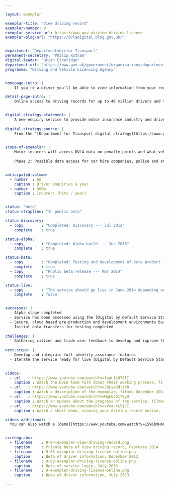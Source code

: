 ```yaml
---

layout: exemplar

exemplar-title: "View driving record"
exemplar-number: 9
exemplar-service-url: https://www.gov.uk/view-driving-licence
exemplar-blog-url: "https://dvladigital.blog.gov.uk/"


department: "Department<br>for Transport"
permanent-secretary: "Philip Rutnam"
digital-leader: "Brian Etheridge"
department-url: "https://www.gov.uk/government/organisations/department-for-transport"
programme: "Driving and Vehicle Licencing Agency"


homepage-intro: |
    If you’re a driver you’ll be able to view information from your record, including what vehicles you can drive and any penalty points and disqualifications. Drivers' data will be made available via a new DVLA enquiry platform built to handle high-volume enquiries

detail-page-intro: |
    Online access to driving records for up to 40 million drivers and the insurance industry


digital-strategy-statement: |
    A new enquiry service to provide motor insurance industry and driver enquiry services, all delivered through a ‘greenfield’ IT procurement approach developed jointly with the GDS. This will see a move away from expensive legacy ICT systems, using an innovative ‘agile’ approach to designing services and platforms.
    
digital-strategy-source: |
    From the '[Department for Transport digital strategy](https://www.gov.uk/government/publications/department-for-transport-digital-strategy)' --- December 2012
    

scope-of-exemplar: |
    Motor insurers will access DVLA data on penalty points and what vehicles users are allowed to drive to check insurance applications and cut honest drivers’ premiums, thus implementing Financial Services Authority requirements. Drivers will be able to check their personal data through a portal.
    
    Phase 2: Possible data access for car hire companies, police and other European governments.


anticipated-volume:
  - number  : 6m
    caption : Driver enquiries a year
  - number  : 500m
    caption : Insurers (hits / year)


status: "beta"
status-strapline: "In public beta"

status-discovery:
  - copy        : "Completed: Discovery --- Jul 2012"
    complete    : true

status-alpha:
  - copy        : "Completed: Alpha build --- Jun 2013"
    complete    : true

status-beta:
  - copy        : "Completed: Testing and development of beta product --- Feb 2014"
    complete    : true
  - copy        : "Public beta release --- Mar 2014"
    complete    : true

status-live:
  - copy        : "The service should go live in June 2014 depending on feedback from the public beta and subsequent development work"
    complete    : false


successes: |
  - Alpha stage completed
  - Service has been assessed using the [Digital by Default Service Standard](https://www.gov.uk/service-manual/digital-by-default)
  - Secure, cloud based pre-production and development environments built
  - Initial data transfers for testing completed
  
challenges: |
  - Gathering citizen and trade user feedback to develop and improve the service during public beta
  
next-steps: |
  - Develop and integrate full identity assurance features
  - Iterate the service ready for live [Digital by Default Service Standard](https://www.gov.uk/service-manual/digital-by-default) assessment
  

videos:
  - url   : https://www.youtube.com/watch?v=fauL1iO7SlI
    caption : Watch the DVLA team talk about their working process, filmed May 2013
  - url   : https://www.youtube.com/watch?v=JBLyeGdliK0
    caption : Watch a description of the exemplar, filmed December 2013
  - url   : https://www.youtube.com/watch?v=MgLQ3GI7SyU
    caption : Watch an update about the progress of the service, filmed December 2013
  - url   : https://www.youtube.com/watch?v=vVca-cL5jJI
    caption : Watch a short demo, viewing your driving record online, filmed January 2014

videos-additional: |
  You can also watch a [demo](https://www.youtube.com/watch?v=1596bmHAOrg) introducing the service, filmed May 2013.


screengrabs:
  - filename    : 9-04-exemplar-view-driving-record.png
    caption     : Private beta of View driving record, February 2014
  - filename    : 9-03-exemplar-driving-licence-online.png
    caption     : Beta of driver information, December 2013
  - filename    : 9-02-exemplar-driving-licence-online.png
    caption     : Beta of service login, July 2013
  - filename    : 9-exemplar-driving-licence-online.png
    caption     : Beta of driver information, July 2013

---
```




